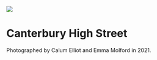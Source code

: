 <a href="https://juncture-digital.org"><img src="https://gitcdn.link/repo/jstor-labs/juncture/main/images/ve-button.png"></a>

<param ve-config header="header" main="now-and-then">

<param ve-compare manifest="gh:kent-map/images/then-and-now/Canterbury_High_Street_circa_1905.yaml" region="pct:23,18,60,70">
<param ve-compare manifest="gh:kent-map/images/then-and-now/Canterbury_High_Street_2021.yaml" region="pct:0,7,85,90">

# Canterbury High Street

Photographed by Calum Elliot and Emma Molford in 2021.
